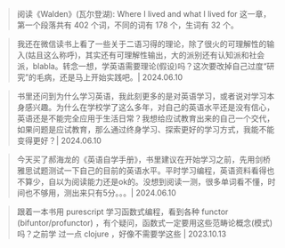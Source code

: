 > 阅读《Walden》(瓦尔登湖): Where I lived and what I lived for 这一章，第一个段落共有 402 个词，不同的词有 178 个，生词有 32 个。

> 我还在微信读书上看了一些关于二语习得的理论，除了很火的可理解性的输入(姑且这么称呼)，其实还有可理解性输出，大的派别还有认知派和社会派，blabla。转念一想，学英语需要理论(假设)吗？这次要改掉自己过度“研究”的毛病，还是马上开始实践吧。| 2024.06.10

> 书里还问到为什么学习英语，我此刻更多的是对英语学习，或者说对学习本身感兴趣。为什么在学校学了这么多年，对自己的英语水平还是没有信心，英语还是不能完全应用于生活日常？我想给应试教育出来的自己一个交代，如果问题是应试教育，那么通过终身学习、探索更好的学习方式，我能不能变得更好？| 2024.06.10

> 今天买了郝海龙的《英语自学手册》，书里建议在开始学习之前，先用剑桥雅思试题测试一下自己的目前的英语水平。平时学习编程，英语资料看得也不算少，自以为阅读能力还是ok的。没想到阅读一测，很多单词看不懂，时间也不够用，测出来只有5分。。。| 2024.06.10

> 跟着一本书用 purescript 学习函数式编程，看到各种 functor (bifuntor/profunctor) ，有个疑问，函数式一定要用这些范畴论概念(模式)吗？之前学 过一点 clojure ，好像不需要学这些 | 2023.10.13
